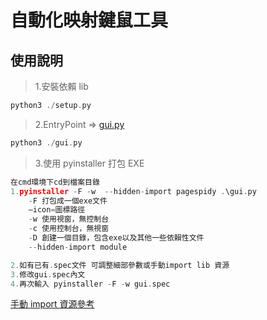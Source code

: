 # 自動化映射鍵鼠工具

## 使用說明

> 1.安裝依賴 lib

```h
python3 ./setup.py
```

> 2.EntryPoint => [gui.py](./gui.py)

```h
python3 ./gui.py
```

> 3.使用 pyinstaller 打包 EXE

```h
在cmd環境下cd到檔案目錄
1.pyinstaller -F -w  --hidden-import pagespidy .\gui.py
    -F 打包成一個exe文件
    –icon=圖標路徑
    -w 使用視窗，無控制台
    -c 使用控制台，無視窗
    -D 創建一個目錄，包含exe以及其他一些依賴性文件
    --hidden-import module

2.如有已有.spec文件 可調整細部參數或手動import lib 資源
3.修改gui.spec內文
4.再次輸入 pyinstaller -F -w gui.spec
```

[手動 import 資源參考](https://codingdailyblog.wordpress.com/2018/03/24/python-pyinstaller%E6%89%93%E5%8C%85exe%E4%B8%80%E4%BD%B5%E5%8C%85%E5%90%AB%E7%85%A7%E7%89%87%E6%AA%94%E6%8A%80%E5%B7%A7/)
